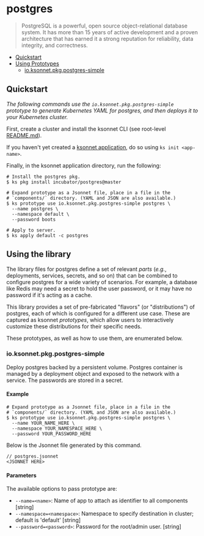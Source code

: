 # postgres

> PostgreSQL is a powerful, open source object-relational database system. It has more than 15 years of active development and a proven architecture that has earned it a strong reputation for reliability, data integrity, and correctness.

* [Quickstart](#quickstart)
* [Using Prototypes](#using-prototypes)
  * [io.ksonnet.pkg.postgres-simple](#io.ksonnet.pkg.postgres-simple)

## Quickstart

*The following commands use the `io.ksonnet.pkg.postgres-simple` prototype to generate Kubernetes YAML for postgres, and then deploys it to your Kubernetes cluster.*

First, create a cluster and install the ksonnet CLI (see root-level [README.md](rootReadme)).

If you haven't yet created a [ksonnet application](linkToSomewhere), do so using `ks init <app-name>`.

Finally, in the ksonnet application directory, run the following:

```shell
# Install the postgres pkg.
$ ks pkg install incubator/postgres@master

# Expand prototype as a Jsonnet file, place in a file in the
# `components/` directory. (YAML and JSON are also available.)
$ ks prototype use io.ksonnet.pkg.postgres-simple postgres \
  --name postgres \
  --namespace default \
  --password boots

# Apply to server.
$ ks apply default -c postgres
```

## Using the library

The library files for postgres define a set of relevant *parts* (_e.g._, deployments, services, secrets, and so on) that can be combined to configure postgres for a wide variety of scenarios. For example, a database like Redis may need a secret to hold the user password, or it may have no password if it's acting as a cache.

This library provides a set of pre-fabricated "flavors" (or "distributions") of postgres, each of which is configured for a different use case. These are captured as ksonnet *prototypes*, which allow users to interactively customize these distributions for their specific needs.

These prototypes, as well as how to use them, are enumerated below.

### io.ksonnet.pkg.postgres-simple

Deploy postgres backed by a persistent volume. Postgres container is managed by a deployment object and exposed to the network with a service. The
passwords are stored in a secret.

#### Example

```shell
# Expand prototype as a Jsonnet file, place in a file in the
# `components/` directory. (YAML and JSON are also available.)
$ ks prototype use io.ksonnet.pkg.postgres-simple postgres \
  --name YOUR_NAME_HERE \
  --namespace YOUR_NAMESPACE_HERE \
  --password YOUR_PASSWORD_HERE
```

Below is the Jsonnet file generated by this command.

```
// postgres.jsonnet
<JSONNET HERE>
```

#### Parameters

The available options to pass prototype are:

* `--name=<name>`: Name of app to attach as identifier to all components [string]
* `--namespace=<namespace>`: Namespace to specify destination in cluster; default is 'default' [string]
* `--password=<password>`: Password for the root/admin user. [string]


[rootReadme]: https://github.com/ksonnet/mixins

